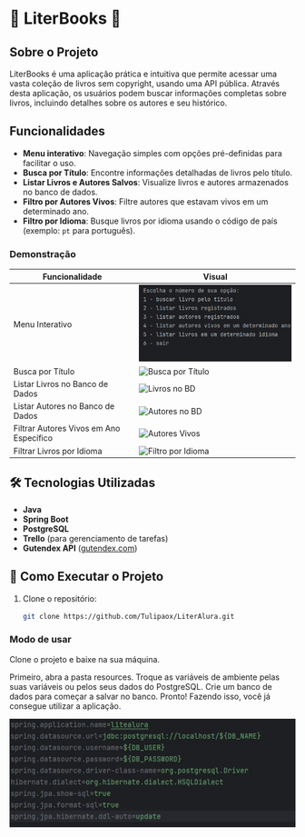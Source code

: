 # 📖 LiterBooks 📖

## Sobre o Projeto

LiterBooks é uma aplicação prática e intuitiva que permite acessar uma vasta coleção de livros sem copyright, usando uma API pública. Através desta aplicação, os usuários podem buscar informações completas sobre livros, incluindo detalhes sobre os autores e seu histórico.

## Funcionalidades

- **Menu interativo**: Navegação simples com opções pré-definidas para facilitar o uso.
- **Busca por Título**: Encontre informações detalhadas de livros pelo título.
- **Listar Livros e Autores Salvos**: Visualize livros e autores armazenados no banco de dados.
- **Filtro por Autores Vivos**: Filtre autores que estavam vivos em um determinado ano.
- **Filtro por Idioma**: Busque livros por idioma usando o código de país (exemplo: `pt` para português).

### Demonstração

| Funcionalidade                    | Visual                                                   |
|-----------------------------------|----------------------------------------------------------|
| Menu Interativo                   | ![Menu](./src/main/java/Img/projetoLiterMenu.gif)        |
| Busca por Título                  | ![Busca por Título](![projetoLiter1](https://github.com/user-attachments/assets/458d95ed-4c69-4403-9258-c89238935084)) |
| Listar Livros no Banco de Dados   | ![Livros no BD](![projetoliter2](https://github.com/user-attachments/assets/b9274690-7aaa-4f11-af2e-99add85ca56f))   |
| Listar Autores no Banco de Dados  | ![Autores no BD](![projetoliter3](https://github.com/user-attachments/assets/9192a5a7-5550-481a-ae7f-f9b3250dec89))  |
| Filtrar Autores Vivos em Ano Específico | ![Autores Vivos](![projetoliter4](https://github.com/user-attachments/assets/6bd6846e-527d-4324-86bd-d9eb3c40fc79)) |
| Filtrar Livros por Idioma         | ![Filtro por Idioma](![projetoliter5](https://github.com/user-attachments/assets/e281179c-05b7-4f68-a00e-90c9eb09c70c)) |

## 🛠️ Tecnologias Utilizadas

- **Java**
- **Spring Boot**
- **PostgreSQL**
- **Trello** (para gerenciamento de tarefas)
- **Gutendex API** ([gutendex.com](https://gutendex.com/))

## 🚀 Como Executar o Projeto

1. Clone o repositório:
   ````bash
   git clone https://github.com/Tulipaox/LiterAlura.git

   ```` 

### Modo de usar 
<p>Clone o projeto e baixe na sua máquina.</p> 
<p>Primeiro, abra a pasta resources.
Troque as variáveis de ambiente pelas suas variáveis ou pelos seus dados do PostgreSQL. 
Crie um banco de dados para começar a salvar no banco.
Pronto! Fazendo isso, você já consegue utilizar a aplicação.
</p>
<img src="./src/main/java/Img/projetoliterResouces.jpg">

